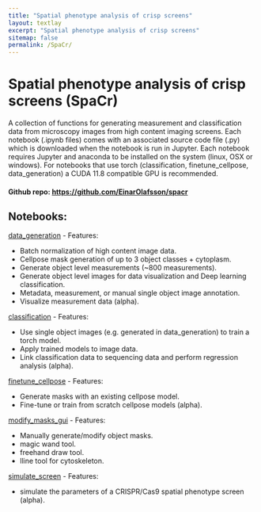 ```yaml
---
title: "Spatial phenotype analysis of crisp screens"
layout: textlay
excerpt: "Spatial phenotype analysis of crisp screens"
sitemap: false
permalink: /SpaCr/
---
```


# **S**patial **p**henotype **a**nalysis of **cr**isp screens (SpaCr)

A collection of functions for generating measurement and classification data from microscopy images from high content imaging screens. Each notebook (.ipynb files) comes with an associated source code file (.py) which is downloaded when the notebook is run in Jupyter. Each notebook requires Jupyter and anaconda to be installed on the system (linux, OSX or windows). For notebooks that use torch (classification, finetune_cellpose, data_generation) a CUDA 11.8 compatible GPU is recommended.

#### Github repo: https://github.com/EinarOlafsson/spacr


## Notebooks:

[data_generation](https://github.com/EinarOlafsson/spacr/blob/main/notebooks/data_generation%20.ipynb) - Features:
 - Batch normalization of high content image data.
 - Cellpose mask generation of up to 3 object classes + cytoplasm.
 - Generate object level measurements (~800 measurements).
 - Generate object level images for data visualization and Deep learning classification.
 - Metadata, measurement, or manual single object image annotation.
 - Visualize measurement data (alpha).
   
[classification](https://github.com/EinarOlafsson/spacr/blob/main/notebooks/classification.ipynb) - Features:
 - Use single object images (e.g. generated in data_generation) to train a torch model.
 - Apply trained models to image data.
 - Link classification data to sequencing data and perform regression analysis (alpha).

[finetune_cellpose](https://github.com/EinarOlafsson/spacr/blob/main/notebooks/finetune_cellpose_model.ipynb) - Features:
 - Generate masks with an existing cellpose model.
 - Fine-tune or train from scratch cellpose models (alpha).

[modify_masks_gui](https://github.com/EinarOlafsson/spacr/blob/main/notebooks/modify_masks_gui.ipynb) - Features:
 - Manually generate/modify object masks.
 - magic wand tool.
 - freehand draw tool.
 - lline tool for cytoskeleton.

[simulate_screen](https://github.com/EinarOlafsson/spacr/blob/main/notebooks/simulate_screen.ipynb) - Features:
 -  simulate  the parameters of a CRISPR/Cas9 spatial phenotype screen (alpha).
